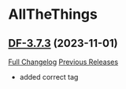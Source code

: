 # AllTheThings

## [DF-3.7.3](https://github.com/DFortun81/AllTheThings/tree/DF-3.7.3) (2023-11-01)
[Full Changelog](https://github.com/DFortun81/AllTheThings/compare/DF-3.7.2...DF-3.7.3) [Previous Releases](https://github.com/DFortun81/AllTheThings/releases)

- added correct tag  
